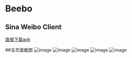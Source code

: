 Beebo
=====

Sina Weibo Client
-----------------
[直接下载apk](http://coolapk.com/apk/org.zarroboogs.weibo)

##主页面截图
![image](https://github.com/andforce/Beebo/blob/master/screenshot/Screenshot_2015-01-05-19-37-43_Beebo.png)
![image](https://github.com/andforce/Beebo/blob/master/screenshot/Screenshot_2015-01-05-19-37-58_Beebo.png)
![image](https://github.com/andforce/Beebo/blob/master/screenshot/Screenshot_2015-01-05-19-38-14_Beebo.png)
![image](https://github.com/andforce/Beebo/blob/master/screenshot/Screenshot_2015-01-05-19-38-21_Beebo.png)
![image](https://github.com/andforce/Beebo/blob/master/screenshot/Screenshot_2015-01-05-19-38-44_Beebo.png)

